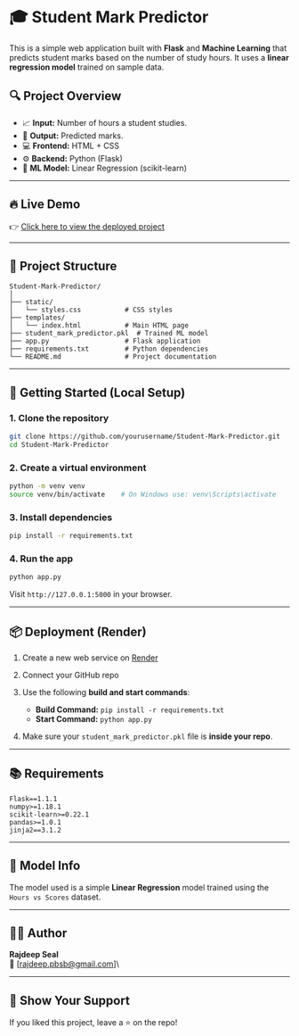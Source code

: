 # 🎓 Student Mark Predictor

This is a simple web application built with **Flask** and **Machine Learning** that predicts student marks based on the number of study hours. It uses a **linear regression model** trained on sample data.

## 🔍 Project Overview

- 📈 **Input:** Number of hours a student studies.
- 🎯 **Output:** Predicted marks.
- 💻 **Frontend:** HTML + CSS
- ⚙️ **Backend:** Python (Flask)
- 🧠 **ML Model:** Linear Regression (scikit-learn)

---

## 🔥 Live Demo

👉 [Click here to view the deployed project](https://marks-predictor-pk87.onrender.com/predict)


---

## 📁 Project Structure

```
Student-Mark-Predictor/
│
├── static/
│   └── styles.css           # CSS styles
├── templates/
│   └── index.html           # Main HTML page
├── student_mark_predictor.pkl  # Trained ML model
├── app.py                   # Flask application
├── requirements.txt         # Python dependencies
└── README.md                # Project documentation
```

---

## 🚀 Getting Started (Local Setup)

### 1. Clone the repository

```bash
git clone https://github.com/yourusername/Student-Mark-Predictor.git
cd Student-Mark-Predictor
```

### 2. Create a virtual environment

```bash
python -m venv venv
source venv/bin/activate    # On Windows use: venv\Scripts\activate
```

### 3. Install dependencies

```bash
pip install -r requirements.txt
```

### 4. Run the app

```bash
python app.py
```

Visit `http://127.0.0.1:5000` in your browser.

---

## 📦 Deployment (Render)

1. Create a new web service on [Render](https://render.com/)

2. Connect your GitHub repo

3. Use the following **build and start commands**:

   - **Build Command:** `pip install -r requirements.txt`
   - **Start Command:** `python app.py`

4. Make sure your `student_mark_predictor.pkl` file is **inside your repo**.

---

## 📚 Requirements

```
Flask==1.1.1
numpy>=1.18.1
scikit-learn>=0.22.1
pandas>=1.0.1
jinja2==3.1.2
```

---

## 🧠 Model Info

The model used is a simple **Linear Regression** model trained using the `Hours vs Scores` dataset.

---

## 🙇‍♂️ Author

**Rajdeep Seal**\
📧 [rajdeep.pbsb@gmail.com]\


---

## 🌟 Show Your Support

If you liked this project, leave a ⭐ on the repo!

